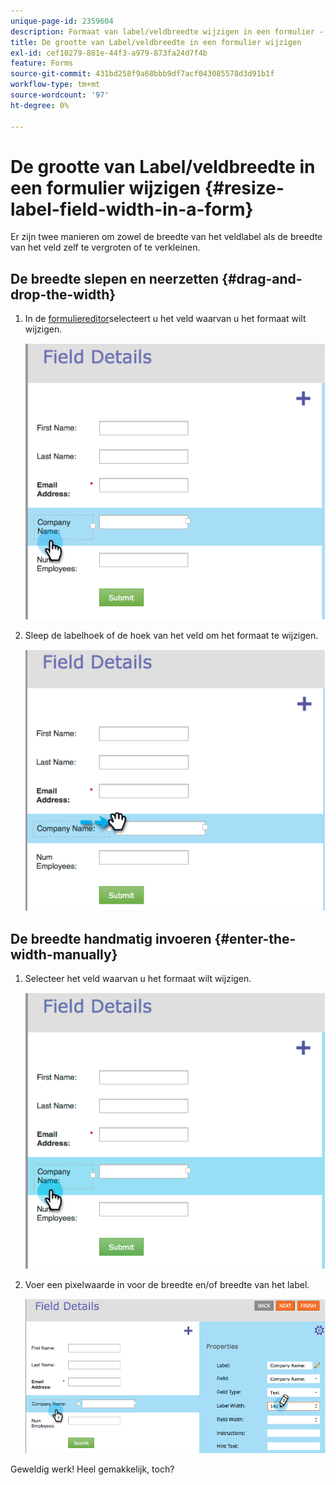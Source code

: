 ```yaml
---
unique-page-id: 2359604
description: Formaat van label/veldbreedte wijzigen in een formulier - Marketo Docs - Productdocumentatie
title: De grootte van Label/veldbreedte in een formulier wijzigen
exl-id: cef10279-881e-44f3-a979-873fa24d7f4b
feature: Forms
source-git-commit: 431bd258f9a68bbb9df7acf043085578d3d91b1f
workflow-type: tm+mt
source-wordcount: '97'
ht-degree: 0%

---
```


# De grootte van Label/veldbreedte in een formulier wijzigen {#resize-label-field-width-in-a-form}

Er zijn twee manieren om zowel de breedte van het veldlabel als de breedte van het veld zelf te vergroten of te verkleinen.

## De breedte slepen en neerzetten {#drag-and-drop-the-width}

1. In de [formuliereditor](/help/marketo/product-docs/demand-generation/forms/form-actions/edit-a-form.md)selecteert u het veld waarvan u het formaat wilt wijzigen.

   ![](assets/image2014-9-15-15-3a24-3a0.png)

1. Sleep de labelhoek of de hoek van het veld om het formaat te wijzigen.

   ![](assets/image2014-9-15-15-3a24-3a14.png)

## De breedte handmatig invoeren {#enter-the-width-manually}

1. Selecteer het veld waarvan u het formaat wilt wijzigen.

   ![](assets/image2014-9-15-15-3a24-3a28.png)

1. Voer een pixelwaarde in voor de breedte en/of breedte van het label.

   ![](assets/image2014-9-15-15-3a24-3a36.png)

Geweldig werk! Heel gemakkelijk, toch?
